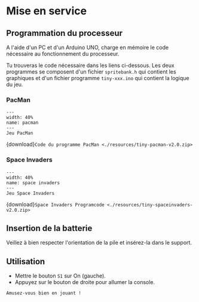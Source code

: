 # Mise en service

## Programmation du processeur

A l'aide d'un PC et d'un Arduino UNO, charge en mémoire le code nécessaire au fonctionnement du processeur.

Tu trouveras le code nécessaire dans les liens ci-dessous. Les deux programmes se composent d'un fichier `spritebank.h` qui contient les graphiques et d'un fichier programme `tiny-xxx.ino` qui contient la logique du jeu.

### PacMan

```{figure} resources/pac-man.png
---
width: 40%
name: pacman
---
Jeu PacMan
```

{download}`Code du programme PacMan <./resources/tiny-pacman-v2.0.zip>`

### Space Invaders

```{figure} resources/space-invaders.png
---
width: 40%
name: space invaders
---
Jeu Space Invaders
```

{download}`Space Invaders Programcode <./resources/tiny-spaceinvaders-v2.0.zip>`

## Insertion de la batterie

Veillez à bien respecter l'orientation de la pile et insérez-la dans le support.

## Utilisation

- Mettre le bouton `S1` sur On (gauche).
- Appuyez sur le bouton de droite pour allumer la console.

```{admonition} Félicitations !
Amusez-vous bien en jouant !
```

